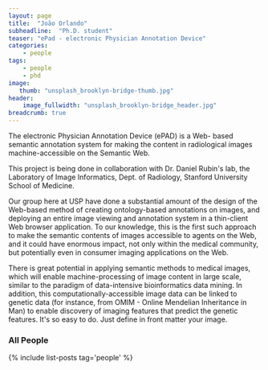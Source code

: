 ```yaml
---
layout: page
title:  "João Orlando"
subheadline:  "Ph.D. student"
teaser: "ePad - electronic Physician Annotation Device"
categories:
    - people
tags:
    - people
    - phd
image:
   thumb: "unsplash_brooklyn-bridge-thumb.jpg"
header:
    image_fullwidth: "unsplash_brooklyn-bridge_header.jpg"
breadcrumb: true
---
```



The electronic Physician Annotation Device (ePAD) is a Web- based semantic annotation system for making the content in radiological images machine-accessible on the Semantic Web.

This project is being done in collaboration with Dr. Daniel Rubin's lab, the Laboratory of Image Informatics, Dept. of Radiology, Stanford University School of Medicine.

Our group here at USP have done a substantial amount of the design of the Web-based method of creating ontology-based annotations on images, and deploying an entire image viewing and annotation system in a thin-client Web browser application. To our knowledge, this is the first such approach to make the semantic contents of images accessible to agents on the Web, and it could have enormous impact, not only within the medical community, but potentially even in consumer imaging applications on the Web.

There is great potential in applying semantic methods to medical images, which will enable machine-processing of image content in large scale, similar to the paradigm of data-intensive bioinformatics data mining. In addition, this computationally-accessible image data can be linked to genetic data (for instance, from OMIM - Online Mendelian Inheritance in Man) to enable discovery of imaging features that predict the genetic features.
It's so easy to do. Just define in front matter your image.
<!--more-->

### All People

{% include list-posts tag='people' %}
